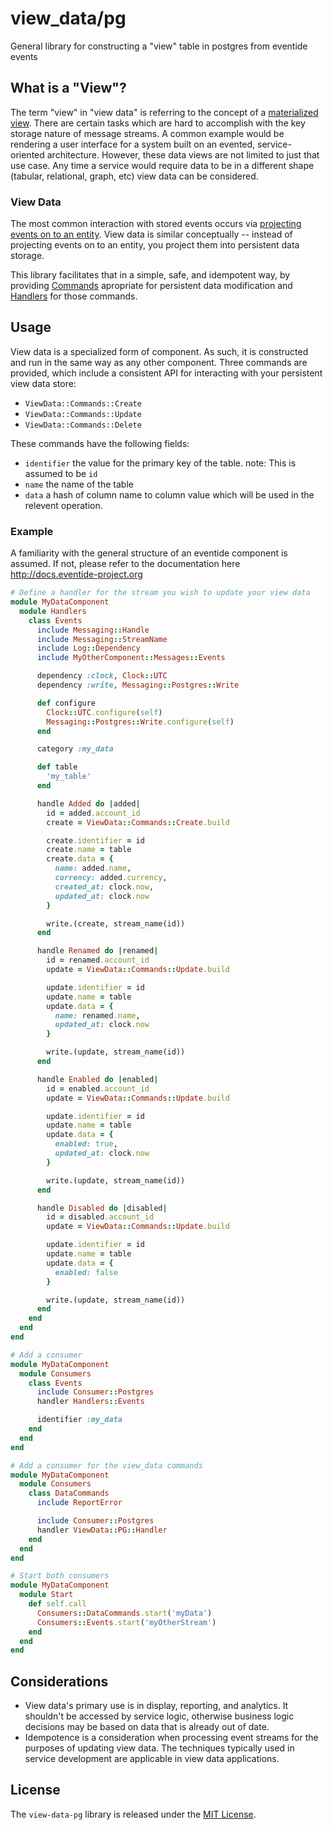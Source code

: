 # view_data/pg

General library for constructing a "view" table in postgres from eventide events

## What is a "View"?

The term "view" in "view data" is referring to the concept of a [materialized view](https://en.wikipedia.org/wiki/Materialized_view). There are certain tasks which are hard to accomplish with the key storage nature of message streams. A common example would be rendering a user interface for a system built on an evented, service-oriented architecture. However, these data views are not limited to just that use case. Any time a service would require data to be in a different shape (tabular, relational, graph, etc) view data can be considered.

### View Data

The most common interaction with stored events occurs via [projecting events on to an entity](http://docs.eventide-project.org/user-guide/projection.html). View data is similar conceptually -- instead of projecting events on to an entity, you project them into persistent data storage.

This library facilitates that in a simple, safe, and idempotent way, by providing [Commands](http://docs.eventide-project.org/core-concepts/messages-and-messaging/commands-and-events.html) apropriate for persistent data modification and [Handlers](http://docs.eventide-project.org/core-concepts/services/handlers.html) for those commands.

## Usage

View data is a specialized form of component. As such, it is constructed and run in the same way as any other component. Three commands are provided, which include a consistent API for interacting with your persistent view data store:

 - `ViewData::Commands::Create`
 - `ViewData::Commands::Update`
 - `ViewData::Commands::Delete`

These commands have the following fields:

 - `identifier` the value for the primary key of the table. note: This is assumed to be `id`
 - `name` the name of the table
 - `data` a hash of column name to column value which will be used in the relevent operation.

### Example

A familiarity with the general structure of an eventide component is assumed. If not, please refer to the documentation here http://docs.eventide-project.org

```ruby
# Define a handler for the stream you wish to update your view data
module MyDataComponent
  module Handlers
    class Events
      include Messaging::Handle
      include Messaging::StreamName
      include Log::Dependency
      include MyOtherComponent::Messages::Events

      dependency :clock, Clock::UTC
      dependency :write, Messaging::Postgres::Write

      def configure
        Clock::UTC.configure(self)
        Messaging::Postgres::Write.configure(self)
      end

      category :my_data

      def table
        'my_table'
      end

      handle Added do |added|
        id = added.account_id
        create = ViewData::Commands::Create.build

        create.identifier = id
        create.name = table
        create.data = {
          name: added.name,
          currency: added.currency,
          created_at: clock.now,
          updated_at: clock.now
        }

        write.(create, stream_name(id))
      end

      handle Renamed do |renamed|
        id = renamed.account_id
        update = ViewData::Commands::Update.build

        update.identifier = id
        update.name = table
        update.data = {
          name: renamed.name,
          updated_at: clock.now
        }

        write.(update, stream_name(id))
      end

      handle Enabled do |enabled|
        id = enabled.account_id
        update = ViewData::Commands::Update.build

        update.identifier = id
        update.name = table
        update.data = {
          enabled: true,
          updated_at: clock.now
        }

        write.(update, stream_name(id))
      end

      handle Disabled do |disabled|
        id = disabled.account_id
        update = ViewData::Commands::Update.build

        update.identifier = id
        update.name = table
        update.data = {
          enabled: false
        }

        write.(update, stream_name(id))
      end
    end
  end
end

# Add a consumer
module MyDataComponent
  module Consumers
    class Events
      include Consumer::Postgres
      handler Handlers::Events

      identifier :my_data
    end
  end
end

# Add a consumer for the view_data commands
module MyDataComponent
  module Consumers
    class DataCommands
      include ReportError

      include Consumer::Postgres
      handler ViewData::PG::Handler
    end
  end
end

# Start both consumers
module MyDataComponent
  module Start
    def self.call
      Consumers::DataCommands.start('myData')
      Consumers::Events.start('myOtherStream')
    end
  end
end
```

## Considerations

- View data's primary use is in display, reporting, and analytics. It shouldn't be accessed by service logic, otherwise business logic decisions may be based on data that is already out of date.
- Idempotence is a consideration when processing event streams for the purposes of updating view data. The techniques typically used in service development are applicable in view data applications.

## License

The `view-data-pg` library is released under the [MIT License](https://github.com/eventide-project/view-data-pg/blob/master/MIT-License.txt).

